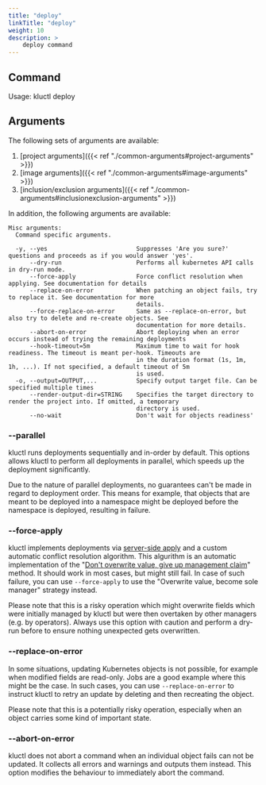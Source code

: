 ```yaml
---
title: "deploy"
linkTitle: "deploy"
weight: 10
description: >
    deploy command
---
```


## Command
<!-- BEGIN SECTION "deploy" "Usage" false -->
Usage: kluctl deploy

<!-- END SECTION -->

## Arguments
The following sets of arguments are available:
1. [project arguments]({{< ref "./common-arguments#project-arguments" >}})
1. [image arguments]({{< ref "./common-arguments#image-arguments" >}})
1. [inclusion/exclusion arguments]({{< ref "./common-arguments#inclusionexclusion-arguments" >}})

In addition, the following arguments are available:
<!-- BEGIN SECTION "deploy" "Misc arguments" true -->
```
Misc arguments:
  Command specific arguments.

  -y, --yes                         Suppresses 'Are you sure?' questions and proceeds as if you would answer 'yes'.
      --dry-run                     Performs all kubernetes API calls in dry-run mode.
      --force-apply                 Force conflict resolution when applying. See documentation for details
      --replace-on-error            When patching an object fails, try to replace it. See documentation for more
                                    details.
      --force-replace-on-error      Same as --replace-on-error, but also try to delete and re-create objects. See
                                    documentation for more details.
      --abort-on-error              Abort deploying when an error occurs instead of trying the remaining deployments
      --hook-timeout=5m             Maximum time to wait for hook readiness. The timeout is meant per-hook. Timeouts are
                                    in the duration format (1s, 1m, 1h, ...). If not specified, a default timeout of 5m
                                    is used.
  -o, --output=OUTPUT,...           Specify output target file. Can be specified multiple times
      --render-output-dir=STRING    Specifies the target directory to render the project into. If omitted, a temporary
                                    directory is used.
      --no-wait                     Don't wait for objects readiness'

```
<!-- END SECTION -->

### --parallel
kluctl runs deployments sequentially and in-order by default. This options allows kluctl to perform all deployments
in parallel, which speeds up the deployment significantly.

Due to the nature of parallel deployments, no guarantees can't be made in regard to deployment order. This means for
example, that objects that are meant to be deployed into a namespace might be deployed before the namespace is deployed,
resulting in failure.

### --force-apply
kluctl implements deployments via [server-side apply](https://kubernetes.io/docs/reference/using-api/server-side-apply/)
and a custom automatic conflict resolution algorithm. This algurithm is an automatic implementation of the
"[Don't overwrite value, give up management claim](https://kubernetes.io/docs/reference/using-api/server-side-apply/#conflicts)"
method. It should work in most cases, but might still fail. In case of such failure, you can use `--force-apply` to
use the "Overwrite value, become sole manager" strategy instead.

Please note that this is a risky operation which might overwrite fields which were initially managed by kluctl but were
then overtaken by other managers (e.g. by operators). Always use this option with caution and perform a dry-run
before to ensure nothing unexpected gets overwritten.

### --replace-on-error
In some situations, updating Kubernetes objects is not possible, for example when modified fields are read-only. Jobs
are a good example where this might be the case. In such cases, you can use `--replace-on-error` to instruct kluctl to
retry an update by deleting and then recreating the object.

Please note that this is a potentially risky operation, especially when an object carries some kind of important state.

### --abort-on-error
kluctl does not abort a command when an individual object fails can not be updated. It collects all errors and warnings
and outputs them instead. This option modifies the behaviour to immediately abort the command.
